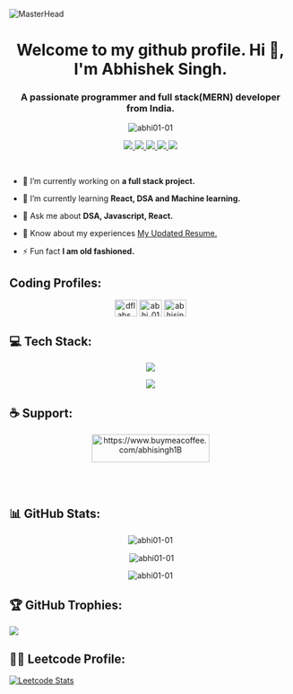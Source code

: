 ![MasterHead](https://user-images.githubusercontent.com/10498744/210012254-234538ff-d198-48aa-8964-37e6fd45d227.gif)
<h1 align="center">Welcome to my github profile. Hi 👋, I'm Abhishek Singh.</h1>
<h3 align="center">A passionate programmer and full stack(MERN) developer from India.</h3>

<p align="center"> <img src="https://komarev.com/ghpvc/?username=abhi01-01&label=Profile%20views&color=0e75b6&style=flat" alt="abhi01-01" /> </p>

<p align="center"> 
  <a href="https://twitter.com/abhisingh100392">
    <img src="https://img.shields.io/badge/Twitter-9e7661?style=for-the-badge"/>
    
  </a>
  
   <a href="https://portfolio-abhi-83.netlify.app/">
    <img src="https://img.shields.io/badge/Portfolio-7a5c4b?style=for-the-badge"/>
  </a>
  
  <a href="https://www.linkedin.com/in/abhishek0105/">
    <img src="https://img.shields.io/badge/LinkedIn-9e7661?style=for-the-badge"/>
  </a>
  
   <a href="mailto:abhisingh100392@gmail.com">
    <img src="https://img.shields.io/badge/Email-7a5c4b?style=for-the-badge"/>
  </a>
  
  <a href="https://www.instagram.com/_singh.tanishq_/">
    <img src="https://img.shields.io/badge/Instagram-9e7661?style=for-the-badge"/>
  </a>

</p>

<br>

- 🔭 I’m currently working on **a full stack project.**

- 🌱 I’m currently learning **React, DSA and Machine learning.**

- 💬 Ask me about **DSA, Javascript, React.**

- 📄 Know about my experiences [My Updated Resume.](https://drive.google.com/file/d/1NcWnwuVZ--fk0wFUdQZDgfAEkYPjY6f7/view?usp=sharing)

- ⚡ Fun fact **I am old fashioned.**


<h2 align="left">Coding Profiles:</h2>
<p align="center">
<a href="https://www.codechef.com/users/dflabs_83" target="blank"><img align="center" src="https://cdn.jsdelivr.net/npm/simple-icons@3.1.0/icons/codechef.svg" alt="dflabs_83" height="30" width="40" /></a>
<a href="https://www.leetcode.com/abhi_01_01" target="blank"><img align="center" src="https://raw.githubusercontent.com/rahuldkjain/github-profile-readme-generator/master/src/images/icons/Social/leet-code.svg" alt="abhi_01_01" height="30" width="40" /></a>
<a href="https://auth.geeksforgeeks.org/user/abhisingh100392" target="blank"><img align="center" src="https://raw.githubusercontent.com/rahuldkjain/github-profile-readme-generator/master/src/images/icons/Social/geeks-for-geeks.svg" alt="abhisingh100392" height="30" width="40" /></a>
</p>

<h2 align="left">💻 Tech Stack:</h2>
<p align="center">
  <a href="https://rupali-codes.netlify.app">
    <img src="https://skillicons.dev/icons?i=c,cpp,js,mongodb,express,react,nodejs,mysql" />
  </a>
</p>
<p align="center">
  <a href="https://rupali-codes.netlify.app">
    <img src="https://skillicons.dev/icons?i=html,css,py,heroku,redux,git,github" />
  </a>
</p>

<h2 align="left">☕ Support:</h2>

<p align="center"><a href="https://www.buymeacoffee.com/abhisingh1B"> <img align="center" src="https://cdn.buymeacoffee.com/buttons/v2/default-yellow.png" height="50" width="210" alt="https://www.buymeacoffee.com/abhisingh1B" /></a></p>

<br><br>

## 📊 GitHub Stats:

<p align="center"><img align="center" src="https://github-readme-stats.vercel.app/api/top-langs?username=abhi01-01&show_icons=true&locale=en&layout=compact&theme=dark&background=000000" alt="abhi01-01" /></p>

<p align="center">&nbsp;<img align="center" src="https://github-readme-stats.vercel.app/api?username=abhi01-01&show_icons=true&locale=en&theme=dark&background=000000" alt="abhi01-01" /></p>

<p align="center"><img align="center" src="https://github-readme-streak-stats.herokuapp.com/?user=abhi01-01&theme=dark&background=000000" alt="abhi01-01" /></p>

## 🏆 GitHub Trophies:

![](https://github-profile-trophy.vercel.app/?username=abhi01-01&theme=algolia&no-frame=false&no-bg=false&margin-w=4)

## 👨‍💻 Leetcode Profile:

[![Leetcode Stats](https://leetcard.jacoblin.cool/abhi_01_01)](https://leetcode.com/abhi_01_01?ext=heatmap)

